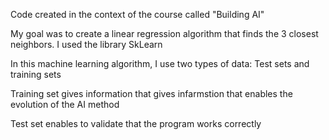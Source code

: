Code created in the context of the course called "Building AI"

My goal was to create a linear regression algorithm that finds the 3 closest neighbors. I used the library SkLearn

In this machine learning algorithm, I use two types of data: Test sets and training sets

Training set gives information that gives infarmstion that enables the evolution of the AI method

Test set enables to validate that the program works correctly
